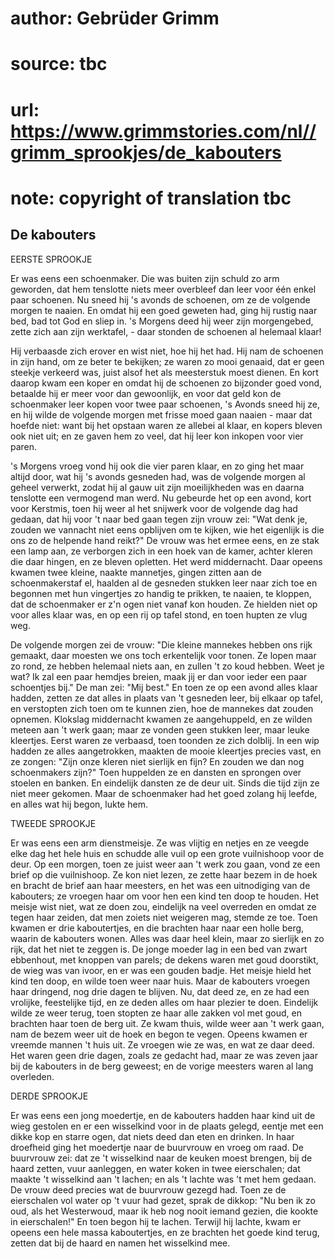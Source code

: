 # author: Gebrüder Grimm
# source: tbc
# url: https://www.grimmstories.com/nl//grimm_sprookjes/de_kabouters
# note: copyright of translation tbc

## De kabouters 

EERSTE SPROOKJE

Er was eens een schoenmaker. Die was buiten zijn schuld zo arm geworden,
dat hem tenslotte niets meer overbleef dan leer voor één enkel paar
schoenen. Nu sneed hij 's avonds de schoenen, om ze de volgende morgen
te naaien. En omdat hij een goed geweten had, ging hij rustig naar bed,
bad tot God en sliep in. 's Morgens deed hij weer zijn morgengebed,
zette zich aan zijn werktafel, - daar stonden de schoenen al helemaal
klaar!

Hij verbaasde zich erover en wist niet, hoe hij het had. Hij nam de
schoenen in zijn hand, om ze beter te bekijken; ze waren zo mooi
genaaid, dat er geen steekje verkeerd was, juist alsof het als
meesterstuk moest dienen. En kort daarop kwam een koper en omdat hij de
schoenen zo bijzonder goed vond, betaalde hij er meer voor dan
gewoonlijk, en voor dat geld kon de schoenmaker leer kopen voor twee
paar schoenen, 's Avonds sneed hij ze, en hij wilde de volgende morgen
met frisse moed gaan naaien - maar dat hoefde niet: want bij het opstaan
waren ze allebei al klaar, en kopers bleven ook niet uit; en ze gaven
hem zo veel, dat hij leer kon inkopen voor vier paren.

's Morgens vroeg vond hij ook die vier paren klaar, en zo ging het maar
altijd door, wat hij 's avonds gesneden had, was de volgende morgen al
geheel verwerkt, zodat hij al gauw uit zijn moeilijkheden was en daarna
tenslotte een vermogend man werd. Nu gebeurde het op een avond, kort
voor Kerstmis, toen hij weer al het snijwerk voor de volgende dag had
gedaan, dat hij voor 't naar bed gaan tegen zijn vrouw zei: "Wat denk
je, zouden we vannacht niet eens opblijven om te kijken, wie het
eigenlijk is die ons zo de helpende hand reikt?" De vrouw was het ermee
eens, en ze stak een lamp aan, ze verborgen zich in een hoek van de
kamer, achter kleren die daar hingen, en ze bleven opletten. Het werd
middernacht. Daar opeens kwamen twee kleine, naakte mannetjes, gingen
zitten aan de schoenmakerstaf el, haalden al de gesneden stukken leer
naar zich toe en begonnen met hun vingertjes zo handig te prikken, te
naaien, te kloppen, dat de schoenmaker er z'n ogen niet vanaf kon
houden. Ze hielden niet op voor alles klaar was, en op een rij op tafel
stond, en toen hupten ze vlug weg.

De volgende morgen zei de vrouw: "Die kleine mannekes hebben ons rijk
gemaakt, daar moesten we ons toch erkentelijk voor tonen. Ze lopen maar
zo rond, ze hebben helemaal niets aan, en zullen 't zo koud hebben.
Weet je wat? Ik zal een paar hemdjes breien, maak jij er dan voor ieder
een paar schoentjes bij." De man zei: "Mij best." En toen ze op een
avond alles klaar hadden, zetten ze dat alles in plaats van 't gesneden
leer, bij elkaar op tafel, en verstopten zich toen om te kunnen zien,
hoe de mannekes dat zouden opnemen. Klokslag middernacht kwamen ze
aangehuppeld, en ze wilden meteen aan 't werk gaan; maar ze vonden geen
stukken leer, maar leuke kleertjes. Eerst waren ze verbaasd, toen
toonden ze zich dolblij. In een wip hadden ze alles aangetrokken,
maakten de mooie kleertjes precies vast, en ze zongen:
"Zijn onze kleren niet sierlijk en fijn?
En zouden we dan nog schoenmakers zijn?"
Toen huppelden ze en dansten en sprongen over stoelen en banken. En
eindelijk dansten ze de deur uit. Sinds die tijd zijn ze niet meer
gekomen. Maar de schoenmaker had het goed zolang hij leefde, en alles
wat hij begon, lukte hem.


TWEEDE SPROOKJE

Er was eens een arm dienstmeisje. Ze was vlijtig en netjes en ze veegde
elke dag het hele huis en schudde alle vuil op een grote vuilnishoop
voor de deur. Op een morgen, toen ze juist weer aan 't werk zou gaan,
vond ze een brief op die vuilnishoop. Ze kon niet lezen, ze zette haar
bezem in de hoek en bracht de brief aan haar meesters, en het was een
uitnodiging van de kabouters; ze vroegen haar om voor hen een kind ten
doop te houden. Het meisje wist niet, wat ze doen zou, eindelijk na veel
overreden en omdat ze tegen haar zeiden, dat men zoiets niet weigeren
mag, stemde ze toe. Toen kwamen er drie kaboutertjes, en die brachten
haar naar een holle berg, waarin de kabouters wonen. Alles was daar heel
klein, maar zo sierlijk en zo rijk, dat het niet te zeggen is. De jonge
moeder lag in een bed van zwart ebbenhout, met knoppen van parels; de
dekens waren met goud doorstikt, de wieg was van ivoor, en er was een
gouden badje. Het meisje hield het kind ten doop, en wilde toen weer
naar huis. Maar de kabouters vroegen haar dringend, nog drie dagen te
blijven. Nu, dat deed ze, en ze had een vrolijke, feestelijke tijd, en
ze deden alles om haar plezier te doen. Eindelijk wilde ze weer terug,
toen stopten ze haar alle zakken vol met goud, en brachten haar toen de
berg uit. Ze kwam thuis, wilde weer aan 't werk gaan, nam de bezem weer
uit de hoek en begon te vegen. Opeens kwamen er vreemde mannen 't huis
uit. Ze vroegen wie ze was, en wat ze daar deed. Het waren geen drie
dagen, zoals ze gedacht had, maar ze was zeven jaar bij de kabouters in
de berg geweest; en de vorige meesters waren al lang overleden.


DERDE SPROOKJE

Er was eens een jong moedertje, en de kabouters hadden haar kind uit de
wieg gestolen en er een wisselkind voor in de plaats gelegd, eentje met
een dikke kop en starre ogen, dat niets deed dan eten en drinken. In
haar droefheid ging het moedertje naar de buurvrouw en vroeg om raad. De
buurvrouw zei: dat ze 't wisselkind naar de keuken moest brengen, bij
de haard zetten, vuur aanleggen, en water koken in twee eierschalen; dat
maakte 't wisselkind aan 't lachen; en als 't lachte was 't met hem
gedaan. De vrouw deed precies wat de buurvrouw gezegd had. Toen ze de
eierschalen vol water op 't vuur had gezet, sprak de dikkop:
"Nu ben ik zo oud,
als het Westerwoud,
maar ik heb nog nooit iemand gezien,
die kookte in eierschalen!"
En toen begon hij te lachen. Terwijl hij lachte, kwam er opeens een hele
massa kaboutertjes, en ze brachten het goede kind terug, zetten dat bij
de haard en namen het wisselkind mee.
